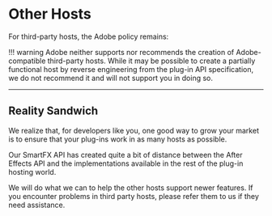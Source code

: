 # Other Hosts

For third-party hosts, the Adobe policy remains:

!!! warning
    Adobe neither supports nor recommends the creation of Adobe-compatible third-party hosts. While it may be possible to create a partially functional host by reverse engineering from the plug-in API specification, we do not recommend it and will not support you in doing so.

---

## Reality Sandwich

We realize that, for developers like you, one good way to grow your market is to ensure that your plug-ins work in as many hosts as possible.

Our SmartFX API has created quite a bit of distance between the After Effects API and the implementations available in the rest of the plug-in hosting world.

We will do what we can to help the other hosts support newer features. If you encounter problems in third party hosts, please refer them to us if they need assistance.
